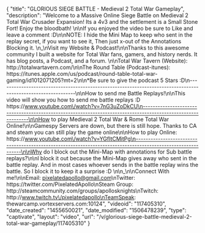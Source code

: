 {
    "title": "GLORIOUS SIEGE BATTLE - Medieval 2 Total War Gameplay",
    "description": "Welcome to a Massive Online Siege Battle on Medieval 2 Total War Crusader Expansion!  Its a 4v3 and the settlement is a Small Stone Fort!  Enjoy the bloodbath! \n\nIf you enjoyed the video be sure to Like and leave a comment :D\n\nNOTE: I hide the Mini Map to keep who sent in the replay secret, if you want to see it, Then just x-out of the Annotations Blocking it. \n_\nVisit my Website & Podcast!\n\nThanks to this awesome community I built a website for Total War fans, gamers, and history nerds.  It has blog posts, a Podcast, and a forum.  \n\nTotal War Tavern (Website): http:\/\/totalwartavern.com\/\n\nThe Round Table (Podcast-itunes): https:\/\/itunes.apple.com\/us\/podcast\/round-table-total-war-gaming\/id1012071205?mt=2\n\n*Be sure to give the podcast 5 Stars :D\n-------------------------------------------------------------------------------------------------------------\n\nHow to send me Battle Replays!\n\nThis video will show you how to send me battle replays :D https:\/\/www.youtube.com\/watch?v=7nG3uZoDkCU\n-------------------------------------------------------------------------------------------------------------\n\nHow to play Medieval 2 Total War & Rome Total War Online!\n\nGamespy Servers are down, but there is still hope.  Thanks to CA and steam you can still play the game online\n\nHow to play Online: https:\/\/www.youtube.com\/watch?v=YGfItCMitPg\n-------------------------------------------------------------------------------------------------------------\n\nWhy do I block out the Mini-Map with annotations for Sub battle replays?\n\nI block it out because the Mini-Map gives away who sent in the battle replay.  And in most cases whoever sends in the battle replay wins the battle.  So I block it to keep it a surprise :D  \n\n_\n\nConnect With me!\n\nEmail: pixelatedapollo@gmail.com\nTwitter: https:\/\/twitter.com\/PixelatedApollo\nSteam Group:  http:\/\/steamcommunity.com\/groups\/apollosknights\nTwitch: http:\/\/www.twitch.tv\/pixelatedapollo\nTeamSpeak: thewarcamp.vortexservers.com:10124",
    "videoid": "117405310",
    "date_created": "1455650021",
    "date_modified": "1506478239",
    "type": "captivate",
    "layout": "video",
    "url": "\/v\/glorious-siege-battle-medieval-2-total-war-gameplay\/117405310"
}